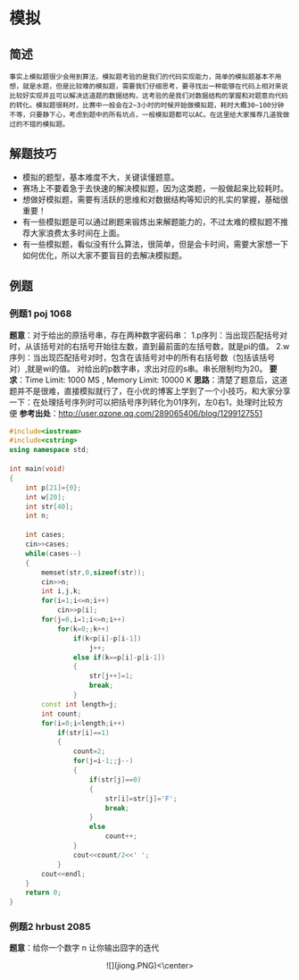 # 模拟
## 简述
    事实上模拟题很少会用到算法，模拟题考验的是我们的代码实现能力，简单的模拟题基本不用想，就是水题，但是比较难的模拟题，需要我们仔细思考，要寻找出一种能够在代码上相对来说比较好实现并且可以解决这道题的数据结构，这考验的是我们对数据结构的掌握和对题意向代码的转化。模拟题很耗时，比赛中一般会在2~3小时的时候开始做模拟题，耗时大概30~100分钟不等，只要静下心，考虑到题中的所有坑点，一般模拟题都可以AC。在这里给大家推荐几道我做过的不错的模拟题。

## 解题技巧
- 模拟的题型，基本难度不大，关键读懂题意。
- 赛场上不要着急于去快速的解决模拟题，因为这类题，一般做起来比较耗时。
- 想做好模拟题，需要有活跃的思维和对数据结构等知识的扎实的掌握，基础很重要！
- 有一些模拟题是可以通过刷题来锻炼出来解题能力的，不过太难的模拟题不推荐大家浪费太多时间在上面。
- 有一些模拟题，看似没有什么算法，很简单，但是会卡时间，需要大家想一下如何优化，所以大家不要盲目的去解决模拟题。

## 例题
### 例题1 poj 1068
**题意**：对于给出的原括号串，存在两种数字密码串：
1.p序列：当出现匹配括号对时，从该括号对的右括号开始往左数，直到最前面的左括号数，就是pi的值。
2.w序列：当出现匹配括号对时，包含在该括号对中的所有右括号数（包括该括号对）,就是wi的值。
对给出的p数字串，求出对应的s串。串长限制均为20。
**要求**：Time Limit: 1000 MS , Memory Limit: 10000 K
**思路**：清楚了题意后，这道题并不是很难，直接模拟就行了，在小优的博客上学到了一个小技巧，和大家分享一下：在处理括号序列时可以把括号序列转化为01序列，左0右1，处理时比较方便
**参考出处**：http://user.qzone.qq.com/289065406/blog/1299127551

```cpp
#include<iostream>
#include<cstring>
using namespace std;

int main(void)
{
    int p[21]={0};
    int w[20];
    int str[40];
    int n;

    int cases;
    cin>>cases;
    while(cases--)
    {
        memset(str,0,sizeof(str));
        cin>>n;
        int i,j,k;
        for(i=1;i<=n;i++)
            cin>>p[i];
        for(j=0,i=1;i<=n;i++)
            for(k=0;;k++)
                if(k<p[i]-p[i-1])
                    j++;
                else if(k==p[i]-p[i-1])
                {
                    str[j++]=1;
                    break;
                }
        const int length=j;
        int count;
        for(i=0;i<length;i++)
            if(str[i]==1)
            {
                count=2;
                for(j=i-1;;j--)
                {
                    if(str[j]==0)
                    {
                        str[i]=str[j]='F';
                        break;
                    }
                    else
                        count++;
                }
                cout<<count/2<<' ';
            }
        cout<<endl;
    }
    return 0;
}
```
### 例题2 hrbust 2085
**题意**：给你一个数字 n 让你输出囧字的迭代
<center>![](jiong.PNG)<\center>





















